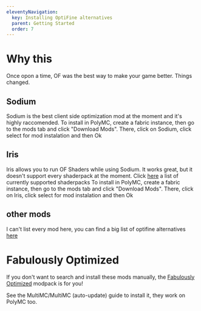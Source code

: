 ```yaml
---
eleventyNavigation:
  key: Installing OptiFine alternatives
  parent: Getting Started
  order: 7
---
```


# Why this

Once opon a time, OF was the best way to make your game better. Things changed.

## Sodium
Sodium is the best client side optimization mod at the moment and it's highly raccomended.
To install in PolyMC, create a fabric instance, then go to the mods tab and click "Download Mods". There, click on Sodium, click select for mod instalation and then Ok
## Iris
Iris allows you to run OF Shaders while using Sodium. It works great, but it doesn't support every shaderpack at the moment.
Click [here](https://github.com/IrisShaders/Iris/blob/trunk/docs/supportedshaders.md) a list of currently supported shaderpacks
To install in PolyMC, create a fabric instance, then go to the mods tab and click "Download Mods". There, click on Iris, click select for mod instalation and then Ok

## other mods
I can't list every mod here, you can find a big list of optifine alternatives [here](https://lambdaurora.dev/optifine_alternatives/)

# Fabulously Optimized

If you don't want to search and install these mods manually, the [Fabulously Optimized](https://github.com/Fabulously-Optimized/fabulously-optimized) modpack is for you!

See the MultiMC/MultiMC (auto-update) guide to install it, they work on PolyMC too.
